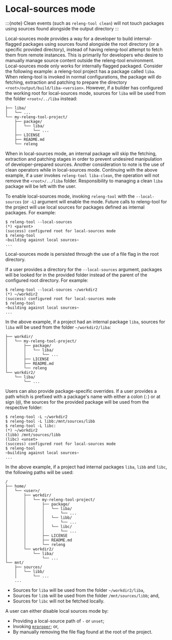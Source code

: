 # Local-sources mode

:::{note}
Clean events (such as `releng-tool clean`) will not touch packages using
sources found alongside the output directory
:::

Local-sources mode provides a way for a developer to build internal-flagged
packages using sources found alongside the root directory (or a specific
provided directory), instead of having releng-tool attempt to fetch them
from remote instances. This is primarily for developers who desire to
manually manage source content outside the releng-tool environment.
Local-sources mode only works for internally flagged packaged. Consider
the following example: a releng-tool project has a package called
`liba`. When releng-tool is invoked in normal configurations, the
package will do fetching, extraction and patching to prepare the directory
`<root>/output/build/liba-<version>`. However, if a builder has
configured the working root for local-sources mode, sources for `liba`
will be used from the folder `<root>/../liba` instead:

```
├── liba/
│   └── ...
└── my-releng-tool-project/
    ├── package/
    │   └── liba/
    │       └── ...
    ├── LICENSE
    ├── README.md
    └── releng
```

When in local-sources mode, an internal package will skip the fetching,
extraction and patching stages in order to prevent undesired manipulation
of developer-prepared sources. Another consideration to note is the use
of clean operators while in local-sources mode. Continuing with the above
example, if a user invokes `releng-tool liba-clean`, the operation will
not remove the `<root>/../liba` folder. Responsibility to managing a
clean `liba` package will be left with the user.

To enable local-sources mode, invoking `releng-tool` with the
`--local-sources` (or `-L`) argument will enable the mode. Future calls to
releng-tool for the project will use local sources for packages defined as
internal packages. For example:

```shell-session
$ releng-tool --local-sources
(*) <parent>
(success) configured root for local-sources mode
$ releng-tool
~building against local sources~
...
```

Local-sources mode is persisted through the use of a file flag in the root
directory.

If a user provides a directory for the `--local-sources` argument, packages
will be looked for in the provided folder instead of the parent of the
configured root directory. For example:

```shell-session
$ releng-tool --local-sources ~/workdir2
(*) ~/workdir2
(success) configured root for local-sources mode
$ releng-tool
~building against local sources~
...
```

In the above example, if a project had an internal package `liba`,
sources for `liba` will be used from the folder `~/workdir2/liba`:

```
├── workdir/
│   └── my-releng-tool-project/
│       ├── package/
│       │   └── liba/
│       │       └── ...
│       ├── LICENSE
│       ├── README.md
│       └── releng
└── workdir2/
    └── liba/
        └── ...
```

Users can also provide package-specific overrides. If a user provides a
path which is prefixed with a package's name with either a colon (`:`) or
at sign (`@`), the sources for the provided package will be used from
the respective folder:

```shell-session
$ releng-tool -L ~/workdir2
$ releng-tool -L libb:/mnt/sources/libb
$ releng-tool -L libc:
(*) ~/workdir2
(libb) /mnt/sources/libb
(libc) <unset>
(success) configured root for local-sources mode
$ releng-tool
~building against local sources~
...
```

In the above example, if a project had internal packages `liba`,
`libb` and `libc`, the following paths will be used:

```
/
├── home/
│   └── <user>/
│       ├── workdir/
│       │   └── my-releng-tool-project/
│       │       ├── package/
│       │       │   └── liba/
│       │       │       └── ...
│       │       │   └── libb/
│       │       │       └── ...
│       │       │   └── libc/
│       │       │       └── ...
│       │       ├── LICENSE
│       │       ├── README.md
│       │       └── releng
│       └── workdir2/
│           └── liba/
│               └── ...
└── mnt/
    ├── sources/
    │   └── libb/
    │       └── ...
    ...
```

- Sources for `liba` will be used from the folder `~/workdir2/liba`,
- Sources for `libb` will be used from the folder `/mnt/sources/libb`; and,
- Sources for `libc` will not be fetched locally.

A user can either disable local sources mode by:

- Providing a local-source path of `-` or `unset`;
- Invoking [`mrproper`](action-mrproper); or,
- By manually removing the file flag found at the root of the project.
